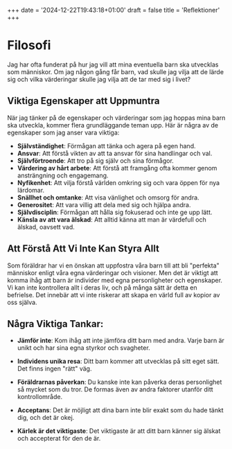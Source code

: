 +++
date = '2024-12-22T19:43:18+01:00'
draft = false
title = 'Reflektioner'
+++

# Filosofi
Jag har ofta funderat på hur jag vill att mina eventuella barn ska utvecklas som människor. Om jag någon gång får barn, vad skulle jag vilja att de lärde sig och vilka värderingar skulle jag vilja att de tar med sig i livet?

## Viktiga Egenskaper att Uppmuntra

När jag tänker på de egenskaper och värderingar som jag hoppas mina barn ska utveckla, kommer flera grundläggande teman upp. Här är några av de egenskaper som jag anser vara viktiga:

 - **Självständighet**: Förmågan att tänka och agera på egen hand.
 - **Ansvar**: Att förstå vikten av att ta ansvar för sina handlingar och val.
 - **Självförtroende**: Att tro på sig själv och sina förmågor.
 - **Värdering av hårt arbete**: Att förstå att framgång ofta kommer genom ansträngning och engagemang.
 - **Nyfikenhet**: Att vilja förstå världen omkring sig och vara öppen för nya lärdomar.
 - **Snällhet och omtanke**: Att visa vänlighet och omsorg för andra.
 - **Generositet**: Att vara villig att dela med sig och hjälpa andra.
 - **Självdisciplin**: Förmågan att hålla sig fokuserad och inte ge upp lätt.
  - **Känsla av att vara älskad**: Att alltid känna att man är värdefull och älskad, oavsett vad.

## Att Förstå Att Vi Inte Kan Styra Allt

Som föräldrar har vi en önskan att uppfostra våra barn till att bli "perfekta" människor enligt våra egna värderingar och visioner. Men det är viktigt att komma ihåg att barn är individer med egna personligheter och egenskaper. Vi kan inte kontrollera allt i deras liv, och på många sätt är detta en befrielse. Det innebär att vi inte riskerar att skapa en värld full av kopior av oss själva.

## Några Viktiga Tankar:

 - **Jämför inte**: Kom ihåg att inte jämföra ditt barn med andra. Varje barn är unikt och har sina egna styrkor och svagheter.

 - **Individens unika resa**: Ditt barn kommer att utvecklas på sitt eget sätt. Det finns ingen "rätt" väg.
 - **Föräldrarnas påverkan**: Du kanske inte kan påverka deras personlighet så mycket som du tror. De formas även av andra faktorer utanför ditt kontrollområde.
 - **Acceptans**: Det är möjligt att dina barn inte blir exakt som du hade tänkt dig, och det är okej.
 - **Kärlek är det viktigaste**: Det viktigaste är att ditt barn känner sig älskat och accepterat för den de är.